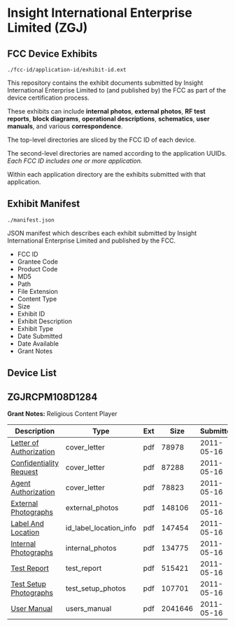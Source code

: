 # Insight International Enterprise Limited (ZGJ)
## FCC Device Exhibits

```
./fcc-id/application-id/exhibit-id.ext
```

This repository contains the exhibit documents submitted by Insight International Enterprise Limited to (and published by) the FCC as part of the device certification process.

These exhibits can include **internal photos**, **external photos**, **RF test reports**, **block diagrams**, **operational descriptions**, **schematics**, **user manuals**, and various **correspondence**.

The top-level directories are sliced by the FCC ID of each device.

The second-level directories are named according to the application UUIDs. *Each FCC ID includes one or more application.*

Within each application directory are the exhibits submitted with that application. 

## Exhibit Manifest

```
./manifest.json
```

JSON manifest which describes each exhibit submitted by Insight International Enterprise Limited and published by the FCC.

- FCC ID
- Grantee Code
- Product Code
- MD5
- Path
- File Extension
- Content Type
- Size
- Exhibit ID
- Exhibit Description
- Exhibit Type
- Date Submitted
- Date Available
- Grant Notes

## Device List
## ZGJRCPM108D1284
**Grant Notes:** Religious Content Player

| Description | Type | Ext | Size | Submitted | Available |
| ----------- | ---- | --- | ---- | --------- | --------- |
| [Letter of Authorization](ZGJRCPM108D1284/b66f7697dcd46a8256bafe6560be2db5/1465451.pdf) | cover_letter | pdf | 78978 | 2011-05-16 | 2011-05-16 |
| [Confidentiality Request](ZGJRCPM108D1284/b66f7697dcd46a8256bafe6560be2db5/1465452.pdf) | cover_letter | pdf | 87288 | 2011-05-16 | 2011-05-16 |
| [Agent Authorization](ZGJRCPM108D1284/b66f7697dcd46a8256bafe6560be2db5/1465459.pdf) | cover_letter | pdf | 78823 | 2011-05-16 | 2011-05-16 |
| [External Photographs](ZGJRCPM108D1284/b66f7697dcd46a8256bafe6560be2db5/1465455.pdf) | external_photos | pdf | 148106 | 2011-05-16 | 2011-05-16 |
| [Label And Location](ZGJRCPM108D1284/b66f7697dcd46a8256bafe6560be2db5/1465453.pdf) | id_label_location_info | pdf | 147454 | 2011-05-16 | 2011-05-16 |
| [Internal Photographs](ZGJRCPM108D1284/b66f7697dcd46a8256bafe6560be2db5/1465454.pdf) | internal_photos | pdf | 134775 | 2011-05-16 | 2011-05-16 |
| [Test Report](ZGJRCPM108D1284/b66f7697dcd46a8256bafe6560be2db5/1465458.pdf) | test_report | pdf | 515421 | 2011-05-16 | 2011-05-16 |
| [Test Setup Photographs](ZGJRCPM108D1284/b66f7697dcd46a8256bafe6560be2db5/1465456.pdf) | test_setup_photos | pdf | 107701 | 2011-05-16 | 2011-05-16 |
| [User Manual](ZGJRCPM108D1284/b66f7697dcd46a8256bafe6560be2db5/1465457.pdf) | users_manual | pdf | 2041646 | 2011-05-16 | 2011-05-16 |
